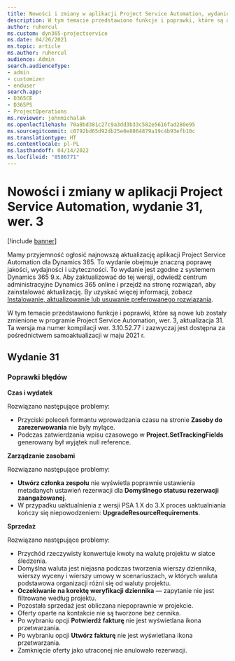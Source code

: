 ```yaml
---
title: Nowości i zmiany w aplikacji Project Service Automation, wydanie 31, wer. 3
description: W tym temacie przedstawiono funkcje i poprawki, które są dostepne w programie Project Service Automation, aktualizacja 31, wer. 3.
author: ruhercul
ms.custom: dyn365-projectservice
ms.date: 04/26/2021
ms.topic: article
ms.author: ruhercul
audience: Admin
search.audienceType:
- admin
- customizer
- enduser
search.app:
- D365CE
- D365PS
- ProjectOperations
ms.reviewer: johnmichalak
ms.openlocfilehash: 70a8bd381c27c9a3dd3b33c582e5616fad280e95
ms.sourcegitcommit: c0792bd65d92db25e0e8864879a19c4b93efb10c
ms.translationtype: HT
ms.contentlocale: pl-PL
ms.lasthandoff: 04/14/2022
ms.locfileid: "8586771"
---
```

# <a name="whats-new-or-changed-in-project-service-automation-update-release-31-v3"></a>Nowości i zmiany w aplikacji Project Service Automation, wydanie 31, wer. 3

[!include [banner](../includes/psa-now-project-operations.md)]

Mamy przyjemność ogłosić najnowszą aktualizację aplikacji Project Service Automation dla Dynamics 365. To wydanie obejmuje znaczną poprawę jakości, wydajności i użyteczności. To wydanie jest zgodne z systemem Dynamics 365 9.x. Aby zaktualizować do tej wersji, odwiedź centrum administracyjne Dynamics 365 online i przejdź na stronę rozwiązań, aby zainstalować aktualizację. By uzyskać więcej informacji, zobacz [Instalowanie, aktualizowanie lub usuwanie preferowanego rozwiązania](/power-platform/admin/install-remove-preferred-solution).

W tym temacie przedstawiono funkcje i poprawki, które są nowe lub zostały zmienione w programie Project Service Automation, wer. 3, aktualizacja 31. Ta wersja ma numer kompilacji wer. 3.10.52.77 i zazwyczaj jest dostępna za pośrednictwem samoaktualizacji w maju 2021 r.

## <a name="update-release-31"></a>Wydanie 31

### <a name="bug-fixes"></a>Poprawki błędów

**Czas i wydatek**

Rozwiązano następujące problemy:

- Przyciski poleceń formantu wprowadzania czasu na stronie **Zasoby do zarezerwowania** nie były mylące.
- Podczas zatwierdzania wpisu czasowego w **Project.SetTrackingFields** generowany był wyjątek null reference.

**Zarządzanie zasobami**

Rozwiązano następujące problemy:

- **Utwórz członka zespołu** nie wyświetla poprawnie ustawienia metadanych ustawień rezerwacji dla **Domyślnego statusu rezerwacji zaangażowanej**.
- W przypadku uaktualnienia z wersji PSA 1.X do 3.X proces uaktualniania kończy się niepowodzeniem: **UpgradeResourceRequirements**.


**Sprzedaż**

Rozwiązano następujące problemy:

- Przychód rzeczywisty konwertuje kwoty na walutę projektu w siatce śledzenia.
- Domyślna waluta jest niejasna podczas tworzenia wierszy dziennika, wierszy wyceny i wierszy umowy w scenariuszach, w których waluta podstawowa organizacji różni się od waluty projektu.
- **Oczekiwanie na korektę weryfikacji dziennika** — zapytanie nie jest filtrowane według projektu.
- Pozostała sprzedaż jest obliczana niepoprawnie w projekcie.
- Oferty oparte na kontakcie nie są tworzone bez cennika.
- Po wybraniu opcji **Potwierdź fakturę** nie jest wyświetlana ikona przetwarzania.
- Po wybraniu opcji **Utwórz fakturę** nie jest wyświetlana ikona przetwarzania.
- Zamknięcie oferty jako utraconej nie anulowało rezerwacji.







